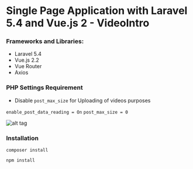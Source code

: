 # Single Page Application with Laravel 5.4 and Vue.js 2 - VideoIntro

### Frameworks and Libraries:

- Laravel 5.4
- Vue.js 2.2
- Vue Router
- Axios

### PHP Settings Requirement

- Disable `post_max_size` for Uploading of videos purposes

`enable_post_data_reading = On`
`post_max_size = 0`

![alt tag](https://github.com/codekerala/laravel-and-vue.js-spa-Recipe-Box/raw/master/s1.png)

### Installation

`composer install`

`npm install`

